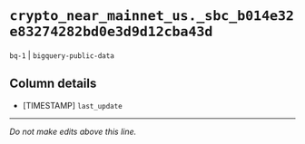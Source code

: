 # `crypto_near_mainnet_us._sbc_b014e32e83274282bd0e3d9d12cba43d`
`bq-1` | `bigquery-public-data`

## Column details
* [TIMESTAMP] `last_update`

-------------------------------------------------------------------------------
*Do not make edits above this line.*
